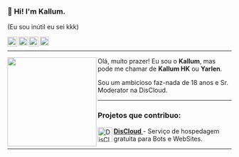 ### 👋 **Hi!**  I'm Kallum.
(Eu sou inútil eu sei kkk)

<a target="_blank" href="https://www.twitter.com/kallum_hk">
  <img align="left" alt="LinkdeIN" width="22px" src="https://cdn-icons-png.flaticon.com/512/1409/1409937.png" />
</a>
<a target="_blank" style="color: white" href="https://www.instagram.com/kallumhk">
  <img align="left" alt="Instagram" width="20px" src="https://upload.wikimedia.org/wikipedia/commons/thumb/a/a5/Instagram_icon.png/640px-Instagram_icon.png" />
</a>
<a target="_blank" style="color: white" href="https://discord.com/">
  <img align="left" alt="Discord" width="22px" src="https://logodownload.org/wp-content/uploads/2017/11/discord-logo-2-1.png" />
</a>
<a target="_blank" style="color: white" href="mailto:comercial.kallum@gmail.com">
  <img align="left" alt="Gmail" width="20px" src="https://logodownload.org/wp-content/uploads/2018/03/gmail-logo-16.png" />
</a>

</br>

---
<img align="left" height="200" src="https://cdn.discordapp.com/avatars/475255757370032138/f91a980388473f43b0a46883b156515e.png?size=2048"/>

Olá, muito prazer! Eu sou o **Kallum**, mas pode me chamar de **Kallum HK** ou **Yarlen**.

Sou um ambicioso faz-nada de 18 anos e Sr. Moderator na DisCloud.

---

### **Projetos que contribuo:**
<a target="_blank" href="https://discloud.app">**DisCloud** 
  <img align="left" alt="DisCloud-Logo" width="33px" src="https://avatars2.githubusercontent.com/u/52298750?s=200&v=4"/>
</a> - Serviço de hospedagem gratuita para Bots e WebSites.

---

<p align="center">
  <img src="" />
</p>
